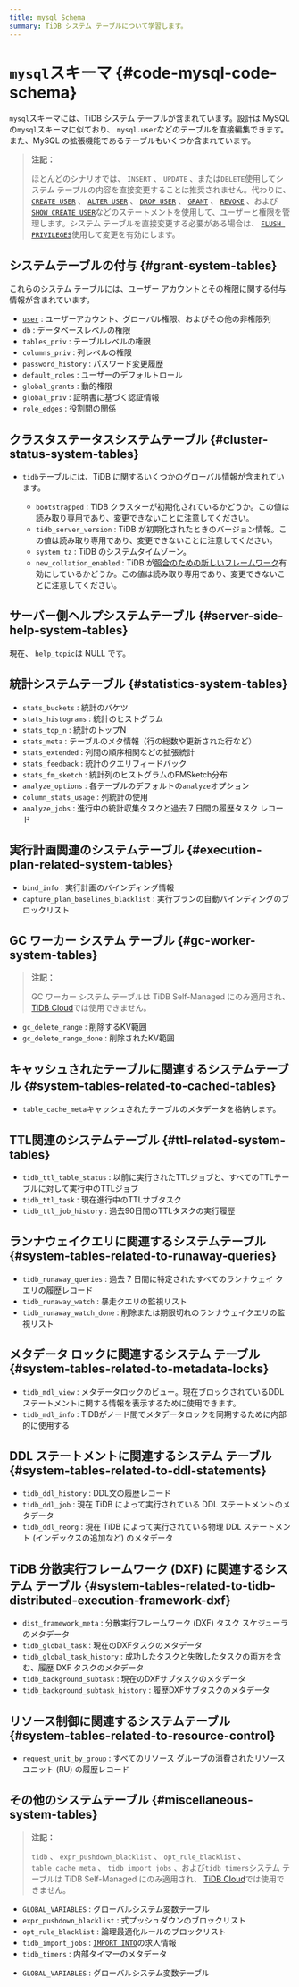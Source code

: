 ```yaml
---
title: mysql Schema
summary: TiDB システム テーブルについて学習します。
---
```


# <code>mysql</code>スキーマ {#code-mysql-code-schema}

`mysql`スキーマには、TiDB システム テーブルが含まれています。設計は MySQL の`mysql`スキーマに似ており、 `mysql.user`などのテーブルを直接編集できます。また、MySQL の拡張機能であるテーブルもいくつか含まれています。

> **注記：**
>
> ほとんどのシナリオでは、 `INSERT` 、 `UPDATE` 、または`DELETE`使用してシステム テーブルの内容を直接変更することは推奨されません。代わりに、 [`CREATE USER`](/sql-statements/sql-statement-create-user.md) 、 [`ALTER USER`](/sql-statements/sql-statement-alter-user.md) 、 [`DROP USER`](/sql-statements/sql-statement-drop-user.md) 、 [`GRANT`](/sql-statements/sql-statement-grant-privileges.md) 、 [`REVOKE`](/sql-statements/sql-statement-revoke-privileges.md) 、および[`SHOW CREATE USER`](/sql-statements/sql-statement-show-create-user.md)などのステートメントを使用して、ユーザーと権限を管理します。システム テーブルを直接変更する必要がある場合は、 [`FLUSH PRIVILEGES`](/sql-statements/sql-statement-flush-privileges.md)使用して変更を有効にします。

## システムテーブルの付与 {#grant-system-tables}

これらのシステム テーブルには、ユーザー アカウントとその権限に関する付与情報が含まれています。

-   [`user`](/mysql-schema/mysql-schema-user.md) : ユーザーアカウント、グローバル権限、およびその他の非権限列
-   `db` : データベースレベルの権限
-   `tables_priv` : テーブルレベルの権限
-   `columns_priv` : 列レベルの権限
-   `password_history` : パスワード変更履歴
-   `default_roles` : ユーザーのデフォルトロール
-   `global_grants` : 動的権限
-   `global_priv` : 証明書に基づく認証情報
-   `role_edges` : 役割間の関係

## クラスタステータスシステムテーブル {#cluster-status-system-tables}

-   `tidb`テーブルには、TiDB に関するいくつかのグローバル情報が含まれています。

    -   `bootstrapped` : TiDB クラスターが初期化されているかどうか。この値は読み取り専用であり、変更できないことに注意してください。
    -   `tidb_server_version` : TiDB が初期化されたときのバージョン情報。この値は読み取り専用であり、変更できないことに注意してください。
    -   `system_tz` : TiDB のシステムタイムゾーン。
    -   `new_collation_enabled` : TiDB が[照合のための新しいフレームワーク](/character-set-and-collation.md#new-framework-for-collations)有効にしているかどうか。この値は読み取り専用であり、変更できないことに注意してください。

## サーバー側ヘルプシステムテーブル {#server-side-help-system-tables}

現在、 `help_topic`は NULL です。

## 統計システムテーブル {#statistics-system-tables}

-   `stats_buckets` : 統計のバケツ
-   `stats_histograms` : 統計のヒストグラム
-   `stats_top_n` : 統計のトップN
-   `stats_meta` : テーブルのメタ情報（行の総数や更新された行など）
-   `stats_extended` : 列間の順序相関などの拡張統計
-   `stats_feedback` : 統計のクエリフィードバック
-   `stats_fm_sketch` : 統計列のヒストグラムのFMSketch分布
-   `analyze_options` : 各テーブルのデフォルトの`analyze`オプション
-   `column_stats_usage` : 列統計の使用
-   `analyze_jobs` : 進行中の統計収集タスクと過去 7 日間の履歴タスク レコード

## 実行計画関連のシステムテーブル {#execution-plan-related-system-tables}

-   `bind_info` : 実行計画のバインディング情報
-   `capture_plan_baselines_blacklist` : 実行プランの自動バインディングのブロックリスト

## GC ワーカー システム テーブル {#gc-worker-system-tables}

> **注記：**
>
> GC ワーカー システム テーブルは TiDB Self-Managed にのみ適用され、 [TiDB Cloud](https://docs.pingcap.com/tidbcloud/)では使用できません。

-   `gc_delete_range` : 削除するKV範囲
-   `gc_delete_range_done` : 削除されたKV範囲

## キャッシュされたテーブルに関連するシステムテーブル {#system-tables-related-to-cached-tables}

-   `table_cache_meta`キャッシュされたテーブルのメタデータを格納します。

## TTL関連のシステムテーブル {#ttl-related-system-tables}

-   `tidb_ttl_table_status` : 以前に実行されたTTLジョブと、すべてのTTLテーブルに対して実行中のTTLジョブ
-   `tidb_ttl_task` : 現在進行中のTTLサブタスク
-   `tidb_ttl_job_history` : 過去90日間のTTLタスクの実行履歴

## ランナウェイクエリに関連するシステムテーブル {#system-tables-related-to-runaway-queries}

-   `tidb_runaway_queries` : 過去 7 日間に特定されたすべてのランナウェイ クエリの履歴レコード
-   `tidb_runaway_watch` : 暴走クエリの監視リスト
-   `tidb_runaway_watch_done` : 削除または期限切れのランナウェイクエリの監視リスト

## メタデータ ロックに関連するシステム テーブル {#system-tables-related-to-metadata-locks}

-   `tidb_mdl_view` : メタデータロックのビュー。現在ブロックされているDDLステートメントに関する情報を表示するために使用できます。
-   `tidb_mdl_info` : TiDBがノード間でメタデータロックを同期するために内部的に使用する

## DDL ステートメントに関連するシステム テーブル {#system-tables-related-to-ddl-statements}

-   `tidb_ddl_history` : DDL文の履歴レコード
-   `tidb_ddl_job` : 現在 TiDB によって実行されている DDL ステートメントのメタデータ
-   `tidb_ddl_reorg` : 現在 TiDB によって実行されている物理 DDL ステートメント (インデックスの追加など) のメタデータ

## TiDB 分散実行フレームワーク (DXF) に関連するシステム テーブル {#system-tables-related-to-tidb-distributed-execution-framework-dxf}

-   `dist_framework_meta` : 分散実行フレームワーク (DXF) タスク スケジューラのメタデータ
-   `tidb_global_task` : 現在のDXFタスクのメタデータ
-   `tidb_global_task_history` : 成功したタスクと失敗したタスクの両方を含む、履歴 DXF タスクのメタデータ
-   `tidb_background_subtask` : 現在のDXFサブタスクのメタデータ
-   `tidb_background_subtask_history` : 履歴DXFサブタスクのメタデータ

## リソース制御に関連するシステムテーブル {#system-tables-related-to-resource-control}

-   `request_unit_by_group` : すべてのリソース グループの消費されたリソース ユニット (RU) の履歴レコード

## その他のシステムテーブル {#miscellaneous-system-tables}

<CustomContent platform="tidb">

> **注記：**
>
> `tidb` 、 `expr_pushdown_blacklist` 、 `opt_rule_blacklist` 、 `table_cache_meta` 、 `tidb_import_jobs` 、および`tidb_timers`システム テーブルは TiDB Self-Managed にのみ適用され、 [TiDB Cloud](https://docs.pingcap.com/tidbcloud/)では使用できません。

-   `GLOBAL_VARIABLES` : グローバルシステム変数テーブル
-   `expr_pushdown_blacklist` : 式プッシュダウンのブロックリスト
-   `opt_rule_blacklist` : 論理最適化ルールのブロックリスト
-   `tidb_import_jobs` : [`IMPORT INTO`](/sql-statements/sql-statement-import-into.md)の求人情報
-   `tidb_timers` : 内部タイマーのメタデータ

</CustomContent>

<CustomContent platform="tidb-cloud">

-   `GLOBAL_VARIABLES` : グローバルシステム変数テーブル

</CustomContent>
